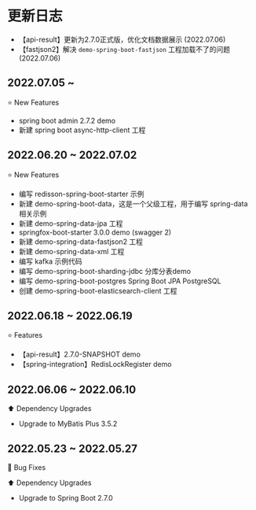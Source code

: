 # 更新日志


- 【api-result】更新为2.7.0正式版，优化文档数据展示 (2022.07.06)
- 【fastjson2】解决 `demo-spring-boot-fastjson` 工程加载不了的问题 (2022.07.06)


## 2022.07.05 ~ 

:star: New Features

- spring boot admin 2.7.2 demo
- 新建 spring boot async-http-client 工程


## 2022.06.20 ~ 2022.07.02

:star: New Features

- 编写 redisson-spring-boot-starter 示例
- 新建 demo-spring-boot-data，这是一个父级工程，用于编写 spring-data 相关示例
- 新建 demo-spring-data-jpa 工程
- springfox-boot-starter 3.0.0 demo (swagger 2)
- 新建 demo-spring-data-fastjson2 工程
- 新建 demo-spring-data-xml 工程
- 编写 kafka 示例代码
- 编写 demo-spring-boot-sharding-jdbc 分库分表demo
- 编写 demo-spring-boot-postgres Spring Boot JPA PostgreSQL 
- 创建 demo-spring-boot-elasticsearch-client 工程



## 2022.06.18 ~ 2022.06.19

:star: Features

- 【api-result】2.7.0-SNAPSHOT demo
- 【spring-integration】RedisLockRegister demo



## 2022.06.06 ~ 2022.06.10

:arrow_up: Dependency Upgrades

- Upgrade to MyBatis Plus 3.5.2



## 2022.05.23 ~ 2022.05.27

:bug: Bug Fixes

:arrow_up: Dependency Upgrades

- Upgrade to Spring Boot 2.7.0